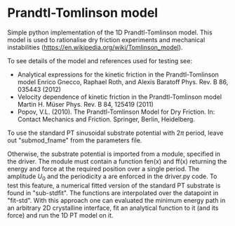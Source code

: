 # Prandtl-Tomlinson model

Simple python implementation of the 1D Prandtl-Tomlinson model.
This model is used to rationalise dry friction experiments and mechanical instabilities (https://en.wikipedia.org/wiki/Tomlinson_model).

To see details of the model and references used for testing see:
- Analytical expressions for the kinetic friction in the Prandtl-Tomlinson model Enrico Gnecco, Raphael Roth, and Alexis Baratoff Phys. Rev. B 86, 035443 (2012)
- Velocity dependence of kinetic friction in the Prandtl-Tomlinson model Martin H. Müser Phys. Rev. B 84, 125419 (2011)
- Popov, V.L. (2010). The Prandtl-Tomlinson Model for Dry Friction. In: Contact Mechanics and Friction. Springer, Berlin, Heidelberg.

To use the standard PT sinusoidal substrate potential with $2\pi$ period, leave out "submod_fname" from the parameters file.

Otherwise, the substrate potential is imported from a module, specified in the driver. The module must contain a function fen(x) and ff(x) returning the energy and force at the required position over a single period. The amplitude $U_0$ and the periodicity a are enforced in the driver.py code.
To test this feature, a numerical fitted version of the standard PT substrate is found in "sub-stdfit". The functions are interpolated over the datapoint in "fit-std".
With this approach one can evaluated the minimum energy path in an arbitrary 2D crystalline interface, fit an analytical function to it (and its force) and run the 1D PT model on it.
